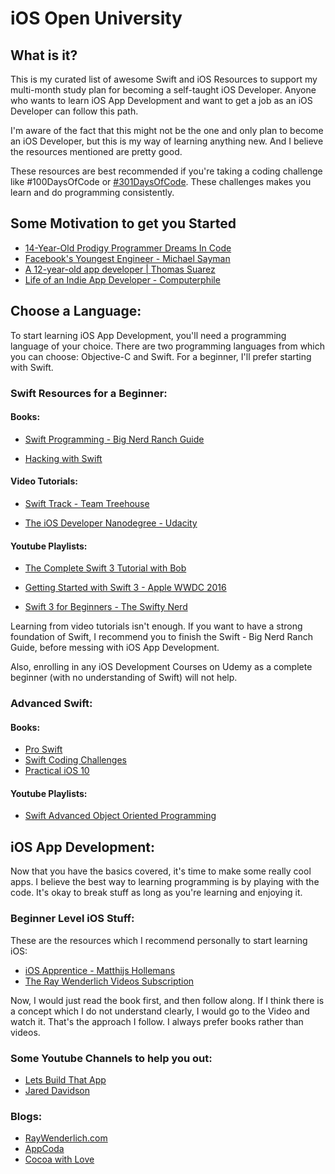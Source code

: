 # iOS Open University

## What is it?

This is my curated list of awesome Swift and iOS Resources to support my multi-month study plan for becoming a self-taught iOS Developer. Anyone who wants to learn iOS App Development and want to get a job as an iOS Developer can follow this path.

I'm aware of the fact that this might not be the one and only plan to become an iOS Developer, but this is my way of learning anything new. And I believe the resources mentioned are pretty good.

These resources are best recommended if you're taking a coding challenge like #100DaysOfCode or [#301DaysOfCode](https://github.com/akshay1337/301-Days-Of-Code). These challenges makes you learn and do programming consistently.

## Some Motivation to get you Started

* [14-Year-Old Prodigy Programmer Dreams In Code](https://www.youtube.com/watch?v=DBXZWB_dNsw)
* [Facebook's Youngest Engineer - Michael Sayman](https://www.youtube.com/watch?v=mmQG_BCiVHU)
* [A 12-year-old app developer | Thomas Suarez](https://www.youtube.com/watch?v=Fkd9TWUtFm0)
* [Life of an Indie App Developer - Computerphile](https://www.youtube.com/watch?v=yVRtJbXQsL8)

## Choose a Language:

To start learning iOS App Development, you'll need a programming language of your choice. There are two programming languages from which you can choose: Objective-C and Swift. For a beginner, I'll prefer starting with Swift.

### Swift Resources for a Beginner:

#### Books:
* [Swift Programming - Big Nerd Ranch Guide](https://www.bignerdranch.com/books/swift-programming/)

* [Hacking with Swift](https://www.hackingwithswift.com/read)

#### Video Tutorials:

* [Swift Track - Team Treehouse](https://teamtreehouse.com/tracks/learn-swift)

* [The iOS Developer Nanodegree - Udacity](https://www.udacity.com/course/ios-developer-nanodegree--nd003)

#### Youtube Playlists:

* [The Complete Swift 3 Tutorial with Bob](https://www.youtube.com/playlist?list=PL8btZwalbjYlRZh8Q1VK80Ly0YsZ7PZxx)

* [Getting Started with Swift 3 - Apple WWDC 2016](https://www.youtube.com/watch?v=AzesJrOcFDU)

* [Swift 3 for Beginners - The Swifty Nerd](https://www.youtube.com/playlist?list=PLvMYZOwDO7r3gDF1f23pWb19Awdt_wHom)

Learning from video tutorials isn't enough. If you want to have a strong foundation of Swift, I recommend you to finish the Swift - Big Nerd Ranch Guide, before messing with iOS App Development.

Also, enrolling in any iOS Development Courses on Udemy as a complete beginner (with no understanding of Swift) will not help.

### Advanced Swift:

#### Books:
* [Pro Swift](https://www.hackingwithswift.com/store/pro-swift)
* [Swift Coding Challenges](https://www.hackingwithswift.com/store/swift-coding-challenges)
* [Practical iOS 10](https://www.hackingwithswift.com/store/practical-ios10)

#### Youtube Playlists:
* [Swift Advanced Object Oriented Programming](https://www.youtube.com/playlist?list=PL8btZwalbjYmZwMwqeeAZKHsQ81GxiuaD)

## iOS App Development:

Now that you have the basics covered, it's time to make some really cool apps. I believe the best way to learning programming is by playing with the code. It's okay to break stuff as long as you're learning and enjoying it.

### Beginner Level iOS Stuff:

These are the resources which I recommend personally to start learning iOS:

* [iOS Apprentice - Matthijs Hollemans](https://store.raywenderlich.com/products/ios-apprentice)
* [The Ray Wenderlich Videos Subscription](https://videos.raywenderlich.com/)

Now, I would just read the book first, and then follow along. If I think there is a concept which I do not understand clearly, I would go to the Video and watch it. That's the approach I follow. I always prefer books rather than videos.

### Some Youtube Channels to help you out:

* [Lets Build That App](https://www.youtube.com/channel/UCuP2vJ6kRutQBfRmdcI92mA)
* [Jared Davidson](https://www.youtube.com/user/Archetapp)

### Blogs:

* [RayWenderlich.com](https://www.raywenderlich.com/)
* [AppCoda](http://www.appcoda.com/)
* [Cocoa with Love](http://www.cocoawithlove.com/)
